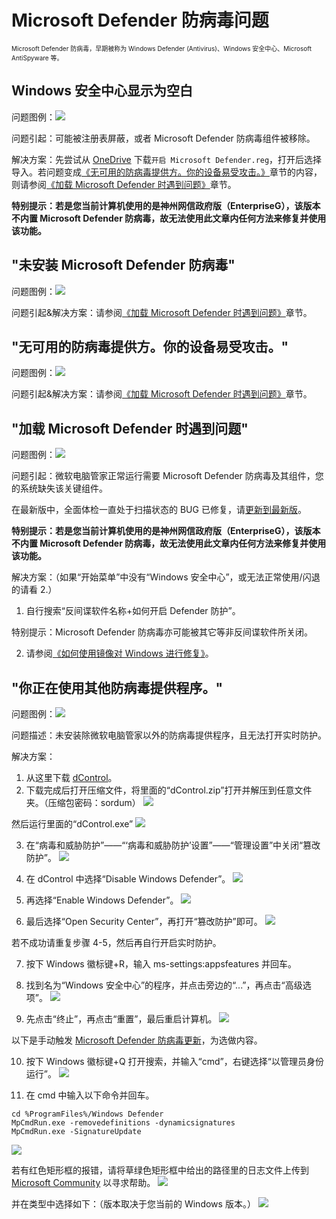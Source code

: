 # Microsoft Defender 防病毒问题
<font size=1>Microsoft Defender 防病毒，早期被称为 Windows Defender (Antivirus)、Windows 安全中心、Microsoft AntiSpyware 等。</font>

## Windows 安全中心显示为空白
问题图例：![](../assets/problem-solving/MDA/Blank-MD.png)

问题引起：可能被注册表屏蔽，或者 Microsoft Defender 防病毒组件被移除。

解决方案：先尝试从 [OneDrive](https://ys8rx-my.sharepoint.com/:u:/g/personal/gucats-ys8rx-onmicrosoft-com/ET-OJ80GdGBDtVYF7Qu7NT8Bq3pbkbnXgmZda1zIVOWfPQ?e=kzwnuw) 下载`开启 Microsoft Defender.reg`，打开后选择导入。若问题变成[《无可用的防病毒提供方。你的设备易受攻击。》](#无可用的防病毒提供方。你的设备易受攻击。)章节的内容，则请参阅[《加载 Microsoft Defender 时遇到问题》](#加载-microsoft-defender-时遇到问题)章节。

**特别提示：若是您当前计算机使用的是神州网信政府版（EnterpriseG），该版本不内置 Microsoft Defender 防病毒，故无法使用此文章内任何方法来修复并使用该功能。**

## "未安装 Microsoft Defender 防病毒"
问题图例：![](../assets/problem-solving/MDA/MD-unable-to-load/MD-not-installed.png)

问题引起&解决方案：请参阅[《加载 Microsoft Defender 时遇到问题》](#加载-microsoft-defender-时遇到问题)章节。

## "无可用的防病毒提供方。你的设备易受攻击。"
问题图例：![](../assets/problem-solving/MDA/MD-unable-to-load/no-anti-virus-available.png)

问题引起&解决方案：请参阅[《加载 Microsoft Defender 时遇到问题》](#加载-microsoft-defender-时遇到问题)章节。

## "加载 Microsoft Defender 时遇到问题"
问题图例：![](../assets/problem-solving/MDA/MD-unable-to-load/failed-to-load-MD.png)

问题引起：微软电脑管家正常运行需要 Microsoft Defender 防病毒及其组件，您的系统缺失该关键组件。

在最新版中，全面体检一直处于扫描状态的 BUG 已修复，请[更新到最新版](https://aka.ms/PCManagerOFL30101)。

**特别提示：若是您当前计算机使用的是神州网信政府版（EnterpriseG），该版本不内置 Microsoft Defender 防病毒，故无法使用此文章内任何方法来修复并使用该功能。**

解决方案：（如果“开始菜单”中没有“Windows 安全中心”，或无法正常使用/闪退的请看 2.）

1. 自行搜索“反间谍软件名称+如何开启 Defender 防护”。

特别提示：Microsoft Defender 防病毒亦可能被其它等非反间谍软件所关闭。

2. 请参阅[《如何使用镜像对 Windows 进行修复》](../appendix/repair-system-image#镜像修复)。

## "你正在使用其他防病毒提供程序。"
问题图例：![](../assets/problem-solving/MDA/other-anti-virus-being-used/other-anti-virus-being-used.png)

问题描述：未安装除微软电脑管家以外的防病毒提供程序，且无法打开实时防护。

解决方案：

1. 从这里下载 [dControl](https://www.sordum.org/files/downloads.php?st-defender-control)。
2. 下载完成后打开压缩文件，将里面的“dControl.zip”打开并解压到任意文件夹。（压缩包密码：sordum）
![](../assets/problem-solving/MDA/other-anti-virus-being-used/Unzip-dControl.png)

然后运行里面的“dControl.exe”
![](../assets/problem-solving/MDA/other-anti-virus-being-used/dControl-program.png)

3. 在“病毒和威胁防护”——“‘病毒和威胁防护’设置”——“管理设置”中关闭“篡改防护”。
![](../assets/problem-solving/MDA/other-anti-virus-being-used/close-protection.png)

4. 在 dControl 中选择“Disable Windows Defender”。
![](../assets/problem-solving/MDA/other-anti-virus-being-used/disable-Windows-Defender.png)

5. 再选择“Enable Windows Defender”。
![](../assets/problem-solving/MDA/other-anti-virus-being-used/enable-Windows-Defender.png)

6. 最后选择“Open Security Center”，再打开“篡改防护”即可。
![](../assets/problem-solving/MDA/other-anti-virus-being-used/enable-protection.png)

若不成功请重复步骤 4-5，然后再自行开启实时防护。

7. 按下 Windows 徽标键+R，输入 ms-settings:appsfeatures 并回车。

8. 找到名为“Windows 安全中心”的程序，并点击旁边的“...”，再点击“高级选项”。
![](../assets/problem-solving/MDA/other-anti-virus-being-used/WSSettings.png)

9. 先点击“终止”，再点击“重置”，最后重启计算机。
![](../assets/problem-solving/MDA/other-anti-virus-being-used/stop-and-reset.png)

以下是手动触发 [Microsoft Defender 防病毒更新](https://go.microsoft.com/fwlink/?LinkID=121721&arch=x64)，为选做内容。

10. 按下 Windows 徽标键+Q 打开搜索，并输入“cmd”，右键选择“以管理员身份运行”。
![](../assets/problem-solving/MDA/other-anti-virus-being-used/run-cmd.png)

11. 在 cmd 中输入以下命令并回车。

```CMD
cd %ProgramFiles%/Windows Defender
MpCmdRun.exe -removedefinitions -dynamicsignatures
MpCmdRun.exe -SignatureUpdate
```

![](../assets/problem-solving/MDA/other-anti-virus-being-used/update-MD-version.png)

若有红色矩形框的报错，请将草绿色矩形框中给出的路径里的日志文件上传到 [Microsoft Community](https://answers.microsoft.com/zh-hans/newthread) 以寻求帮助。
![](../assets/problem-solving/MDA/other-anti-virus-being-used/updating-errors.png)

并在类型中选择如下：（版本取决于您当前的 Windows 版本。）
![](../assets/problem-solving/MDA/other-anti-virus-being-used/select-type.png)
